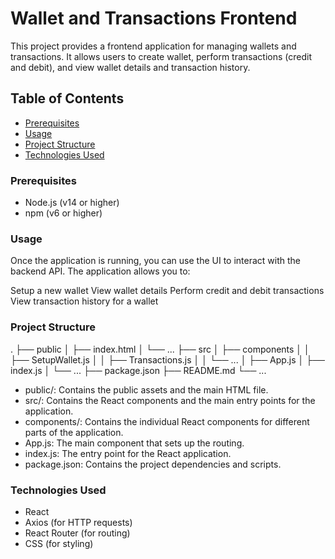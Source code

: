 # Wallet and Transactions Frontend

This project provides a frontend application for managing wallets and transactions. It allows users to create wallet, perform transactions (credit and debit), and view wallet details and transaction history.

## Table of Contents

- [Prerequisites](#prerequisites)
- [Usage](#usage)
- [Project Structure](#project-structure)
- [Technologies Used](#technologies-used)


### Prerequisites

- Node.js (v14 or higher)
- npm (v6 or higher)

### Usage
Once the application is running, you can use the UI to interact with the backend API. The application allows you to:

Setup a new wallet
View wallet details
Perform credit and debit transactions
View transaction history for a wallet

### Project Structure
.
├── public
│   ├── index.html
│   └── ...
├── src
│   ├── components
│   │   ├── SetupWallet.js
│   │   ├── Transactions.js
│   │   └── ...
│   ├── App.js
│   ├── index.js
│   └── ...
├── package.json
├── README.md
└── ...
- public/: Contains the public assets and the main HTML file.
- src/: Contains the React components and the main entry points for the application.
- components/: Contains the individual React components for different parts of the application.
- App.js: The main component that sets up the routing.
- index.js: The entry point for the React application.
- package.json: Contains the project dependencies and scripts.

### Technologies Used
- React
- Axios (for HTTP requests)
- React Router (for routing)
- CSS (for styling)
